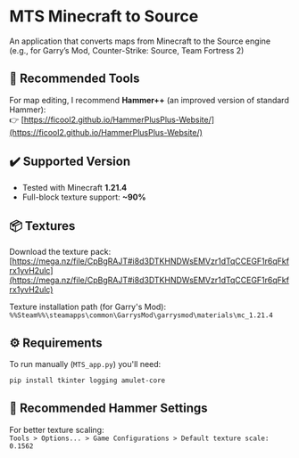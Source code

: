 # MTS Minecraft to Source
 An application that converts maps from Minecraft to the Source engine (e.g., for Garry’s Mod, Counter-Strike: Source, Team Fortress 2)


## 🔨 Recommended Tools
For map editing, I recommend **Hammer++** (an improved version of standard Hammer):  
👉 [https://ficool2.github.io/HammerPlusPlus-Website/](https://ficool2.github.io/HammerPlusPlus-Website/)

## ✔️ Supported Version
- Tested with Minecraft **1.21.4**
- Full-block texture support: **~90%**

## 📦 Textures
Download the texture pack: [https://mega.nz/file/CpBgRAJT#i8d3DTKHNDWsEMVzr1dTqCCEGF1r6qFkfrx1yvH2ulc](https://mega.nz/file/CpBgRAJT#i8d3DTKHNDWsEMVzr1dTqCCEGF1r6qFkfrx1yvH2ulc)  

Texture installation path (for Garry's Mod):  
`%%Steam%%\steamapps\common\GarrysMod\garrysmod\materials\mc_1.21.4`

## ⚙️ Requirements
To run manually (`MTS_app.py`) you'll need:
```bash
pip install tkinter logging amulet-core
```

## 🔧 Recommended Hammer Settings
For better texture scaling:  
`Tools > Options... > Game Configurations > Default texture scale: 0.1562`

